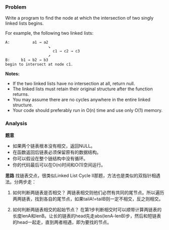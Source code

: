 ### Problem
Write a program to find the node at which the intersection of two singly linked lists begins.


For example, the following two linked lists:

```
A:          a1 → a2
                   ↘
                     c1 → c2 → c3
                   ↗            
B:     b1 → b2 → b3
begin to intersect at node c1.
```


**Notes:**
- If the two linked lists have no intersection at all, return null.
- The linked lists must retain their original structure after the function returns.
- You may assume there are no cycles anywhere in the entire linked structure.
- Your code should preferably run in O(n) time and use only O(1) memory.




### Analysis
**题意**
- 如果两个链表根本没有相交，返回NULL。
- 在函数返回后链表必须保留原有的数据结构。
- 你可以假设在整个链结构中没有循环。
- 你的代码最后可以在O(n)时间和O(1)空间运行。

**思路**
找链表交点，很类似Linked List Cycle II那题，方法也是类似的双指针相遇法。分两步走：

1. 如何判断两链表是否相交？
两链表相交则他们必然有共同的尾节点。所以遍历两两链表，找到各自的尾节点，如果tailA!=tailB则一定不相交，反之则相交。

2. 如何判断两链表相交的起始节点？
在第1步判断相交时可以顺带计算两链表的长度lenA和lenB。让长的链表的head先走abs(lenA-lenB)步，然后和短链表的head一起走，直到两者相遇，即为要找的节点。

